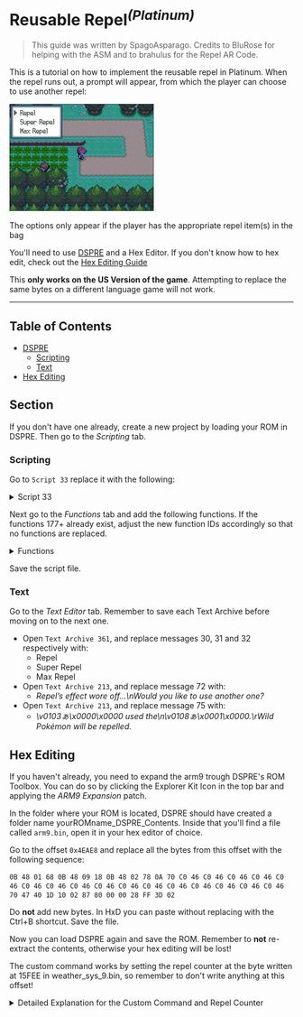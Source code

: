 # Reusable Repel<sup>*(Platinum)*</sup>
> This guide was written by SpagoAsparago. Credits to BluRose for helping with the ASM and to brahulus for the Repel AR Code.

This is a tutorial on how to implement the reusable repel in Platinum.
When the repel runs out, a prompt will appear, from which the player can choose to use another repel:

![](resources/pt_reusable_repel/pt_reusable_repel.png)

The options only appear if the player has the appropriate repel item(s) in the bag

You'll need to use [DSPRE](https://github.com/AdAstra-LD/DS-Pokemon-Rom-Editor/releases) and a Hex Editor. If you don't know how to hex edit, check out the [Hex Editing Guide](../../../universal/guides/hex_editing/hex_editing.md)

This **only works on the US Version of the game**. Attempting to replace the same bytes on a different language game will not work.

--- 
## Table of Contents
* [DSPRE](#section)
  * [Scripting](#subsection)
  * [Text](#subsection-1)
* [Hex Editing](#section-2)

## Section
If you don't have one already, create a new project by loading your ROM in DSPRE. Then go to the *Scripting* tab.

### Scripting

Go to `Script 33` replace it with the following:
<details>
<summary>Script 33</summary>
 
```
Script 33:
	PlayFanfare 1500
	LockAll 
  CheckPlayerHasItem 79 1 0x800C
	CompareVarValue 0x800C 1
	JumpIf EQUAL Function#177
	CheckPlayerHasItem 76 1 0x800C
	CompareVarValue 0x800C 1
	JumpIf EQUAL Function#177
	CheckPlayerHasItem 77 1 0x800C
	CompareVarValue 0x800C 1
	JumpIf EQUAL Function#177
	Message 79
	WaitAB 
	CloseMessage 
	ReleaseAll 
End 
```

</details>

Next go to the *Functions* tab and add the following functions. If the functions 177+ already exist, adjust the new function IDs accordingly so that no functions are replaced.

<details>
<summary>Functions</summary>
  
```
Function 177:
  Message 75
	YesNoBox 0x800C
	CompareVarValue 0x800C 0
	JumpIf EQUAL Function#178
	CloseMessage 
	ReleaseAll 
End
 
Function 178:
  CloseMessage 
	MultiStandardText 1 1 0 1 0x800C
	CheckPlayerHasItem 79 1 0x8000
	CompareVarValue 0x8000 1
	CallIf EQUAL Function#179
	CheckPlayerHasItem 76 1 0x8000
	CompareVarValue 0x8000 1
	CallIf EQUAL Function#180
	CheckPlayerHasItem 77 1 0x8000
	CompareVarValue 0x8000 1
	CallIf EQUAL Function#181
	ShowMulti 
	CompareVarValue 0x800C 0
	JumpIf EQUAL Function#182
	CompareVarValue 0x800C 1
	JumpIf EQUAL Function#183
	CompareVarValue 0x800C 2
	JumpIf EQUAL Function#184
	ReleaseAll 
End
 
Function 179:
    AddMultiOption 30 0
Return
 
Function 180:
    AddMultiOption 31 1
Return
 
Function 181:
    AddMultiOption 32 2
Return
 
Function 182:
  AdrsValueSet 0x023DFF28 100
	DummyTakeTrap 
  TakeItem 79 1 0x8000
	TextPlayerName 0
	TextItem 1 79
	Message 72
	WaitButton 
	CloseMessage
Return
 
Function 183:
    AdrsValueSet 0x023DFF28 150
	DummyTakeTrap 
    TakeItem 76 1 0x8000
	TextPlayerName 0
	TextItem 1 76
	Message 72
	WaitButton 
	CloseMessage
Return
 
Function 184:
  AdrsValueSet 0x023DFF28 250
	DummyTakeTrap 
  TakeItem 77 1 0x8000
	TextPlayerName 0
	TextItem 1 77
	Message 72
	WaitButton 
	CloseMessage 
Return
```

</details>

Save the script file.

### Text
Go to the *Text Editor* tab. Remember to save each Text Archive before moving on to the next one.

* Open `Text Archive 361`, and replace messages 30, 31 and 32 respectively with:
  - Repel
  - Super Repel
  - Max Repel
* Open `Text Archive 213`, and replace message 72 with:
  - *Repel’s effect wore off...\nWould you like to use another one?*
* Open `Text Archive 213`, and replace message 75 with:
  - *\v0103ぁ\x0000\x0000 used the\n\v0108ぁ\x0001\x0000.\rWild Pokémon will be repelled.*


## Hex Editing

If you haven't already, you need to expand the arm9 trough DSPRE's ROM Toolbox. You can do so by clicking the Explorer Kit Icon in the top bar and applying the *ARM9 Expansion* patch.

In the folder where your ROM is located, DSPRE should have created a folder name yourROMname_DSPRE_Contents. Inside that you'll find a file called `arm9.bin`, open it in your hex editor of choice.

Go to the offset `0x4EAE8` and replace all the bytes from this offset with the following sequence:
```
0B 48 01 68 0B 48 09 18 0B 48 02 78 0A 70 C0 46 C0 46 C0 46 C0 46 C0 46 C0 46 C0 46 C0 46 C0 46 C0 46 C0 46 C0 46 C0 46 C0 46 C0 46 C0 46 70 47 40 1D 10 02 87 80 00 00 28 FF 3D 02
```
Do **not** add new bytes. In HxD you can paste without replacing with the Ctrl+B shortcut. Save the file.

Now you can load DSPRE again and save the ROM. Remember to **not** re-extract the contents, otherwise your hex editing will be lost!

The custom command works by setting the repel counter at the byte written at 15FEE in weather_sys_9.bin, so remember to don't write anything at this offset!

<details>
 <summary>Detailed Explanation for the Custom Command and Repel Counter</summary>

The repel counter is a dynamic offset located at (Address at 0x02101D40) + (0x8087). This is only valid for the US version, hence my code won't work on other regionswithout writing a new custom command.

When the repel counter runs out, the game will automatically execut Script 33 in Script File 211. 

After the scripting and hex edits performed, now Script 33 will:
1) Check if the player has any repel item in their bag
2) If they do, ask if they wants to use anothe repel
3) If they want to, create a popup window containing all the available repel items
4) Remove the repel item that has been chosen from the bag
5) Use the `AdrsValueSet` command to write a byte at the offset 0x023DFF28, containing the number of steps of the selected repel
6) Trough the `DummyTakeTrap`, the repel counter is increased by the previously set value

The `DummyTakeTrap` command is otherwise unused, so it's been replaced with a custom one in order to access the dynamic offset of the repel counter, and set the counter to the new value. 
This is the raw assembly code:

<details>
 <summary>ASM Code</summary>

```
ldr r0, =0x02101D40
ldr r1, [r0]
ldr r0, =0x8087
add r1, r0
ldr r0, =0x023DDFEE
ldrb r2, [r0]
strb r2, [r1]
nop
nop
nop
nop
nop
nop
nop
nop
nop
nop
nop
nop
nop
nop
nop
nop
bx lr
```

</details>
This part of the code:

```
ldr r0, =0x02101D40
ldr r1, [r0]
ldr r0, =0x8087
add r1, r0
```
Is used to calculate the dynamic offset by loading the address at 0x2101D40 and then adding 0x8087 to it, storing the repel counter offset in the R1 register.

The following part:
```
ldr r0, =0x023DDFEE
ldrb r2, [r0]
strb r2, [r1]
```
Is used to read the byte previously written at 0x023DDFEE by the `AdrsValueSet` command, and updating the repel counter with it.
The 0x023DDFEE offset is at a region in the RAM otherwise unused, but costantly loaded trough the syntehtic overlay.

The remaining `nop` commands are there to maintain the original command dimension and prevent the script command table from being read incorrectly.

</details>

